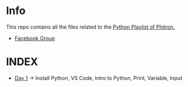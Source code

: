 # Info

This repo contains all the files related to the [Python Playlist of Phitron.](https://www.youtube.com/watch?v=F6yB8CqTqaU&list=PLiwblITDIFbhbFdtDA8ON14reAlDL0AUq)

- [Facebook Group](https://www.facebook.com/groups/youngcodersLP)

# INDEX

- [Day 1](/notes/day-1.md) → Install Python, VS Code, Intro to Python, Print, Variable, Input